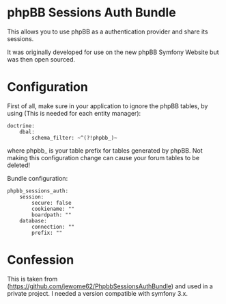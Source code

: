 # phpBB Sessions Auth Bundle

This allows you to use phpBB as a authentication provider and share its sessions.

It was originally developed for use on the new phpBB Symfony Website but was then open sourced.


Configuration
=============

First of all, make sure in your application to ignore the phpBB tables, by using (This is needed for each entity manager):

```
doctrine:
    dbal:
        schema_filter: ~^(?!phpbb_)~
```        
where phpbb_ is your table prefix for tables generated by phpBB. Not making this configuration change can cause your forum tables to be deleted!

Bundle configuration:
```
phpbb_sessions_auth:
    session:
        secure: false
        cookiename: ""
        boardpath: ""
    database:
        connection: ""
        prefix: ""
```

Confession
==========

This is taken from (https://github.com/jewome62/PhpbbSessionsAuthBundle) and used in a
private project. I needed a version compatible with symfony 3.x.
